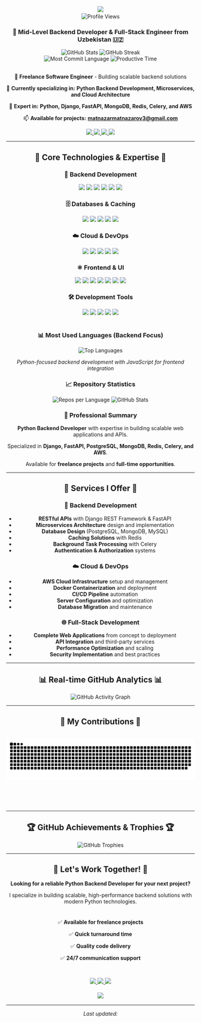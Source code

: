 <div align="center">
  <img src="https://readme-typing-svg.herokuapp.com/?font=Righteous&size=35&center=true&vCenter=true&width=500&height=70&duration=4000&lines=Hi+There!+👋;+I'm+Matnazar!;+Python+Backend+Developer;+Freelance+Software+Engineer;+Welcome+to+my+profile!;" />
</div>

<div align="center">
  <img src="https://komarev.com/ghpvc/?username=Matnazar-Matnazarov&style=flat-square&color=blue&label=PROFILE+VIEWS" alt="Profile Views" />
</div>

<h3 align="center">🐍 Mid-Level Backend Developer & Full-Stack Engineer from Uzbekistan 🇺🇿</h3>

<!-- Real-time GitHub Stats with accurate commit counting -->
<div align="center">
  <img src="https://github-readme-stats.vercel.app/api?username=Matnazar-Matnazarov&show_icons=true&theme=radical&include_all_commits=true&count_private=true&hide_border=true&bg_color=0d1117&title_color=58a6ff&text_color=c9d1d9&icon_color=58a6ff&custom_title=GitHub%20Statistics&card_width=450&hide=contribs" alt="GitHub Stats" />
  <img src="https://github-readme-streak-stats.herokuapp.com/?user=Matnazar-Matnazarov&theme=radical&hide_border=true&background=0d1117&stroke=58a6ff&ring=58a6ff&fire=ff6b6b&currStreakNum=c9d1d9&sideNums=c9d1d9&sideLabels=c9d1d9&dates=c9d1d9&card_width=450" alt="GitHub Streak" />
</div>

<!-- Additional Real-time Stats -->
<div align="center">
  <img src="https://github-profile-summary-cards.vercel.app/api/cards/most-commit-language?username=Matnazar-Matnazarov&theme=radical&hide_border=true&exclude=Matnazar-Matnazarov" alt="Most Commit Language" />
  <img src="https://github-profile-summary-cards.vercel.app/api/cards/productive-time?username=Matnazar-Matnazarov&theme=radical&hide_border=true&utc_offset=5" alt="Productive Time" />
</div>

<br/>

<div align="center">
 
 🔭 **Freelance Software Engineer** - Building scalable backend solutions
 
 🌱 **Currently specializing in:** **Python Backend Development, Microservices, and Cloud Architecture**
 
 💬 **Expert in:** **Python, Django, FastAPI, MongoDB, Redis, Celery, and AWS**
 
 📫 **Available for projects:** **matnazarmatnazarov3@gmail.com**

 </div>
 
<div align="center"> 
  <a href="mailto:matnazarmatnazarov3@gmail.com" target="_blank">
    <img src="https://img.shields.io/badge/Gmail-333333?style=for-the-badge&logo=gmail&logoColor=red" />
  </a>
  <a href="https://www.linkedin.com/in/matnazar-matnazarov-73679b275/" target="_blank">
    <img src="https://img.shields.io/badge/LinkedIn-0077B5?style=for-the-badge&logo=linkedin&logoColor=white" />
  </a>  
  <a href="https://t.me/Matnazarov04" target="_blank">
    <img src="https://img.shields.io/badge/Telegram-2CA5E0?style=for-the-badge&logo=telegram&logoColor=white" />
  </a>
  <a href="https://github.com/Matnazar-Matnazarov" target="_blank">
    <img src="https://img.shields.io/badge/GitHub-100000?style=for-the-badge&logo=github&logoColor=white" />
  </a>
</div>

<hr/>

<h2 align="center">🚀 Core Technologies & Expertise 🚀</h2>

<div align="center">
  <h3>🐍 Backend Development</h3>
  <img src="https://img.shields.io/badge/Python-3776AB?style=for-the-badge&logo=python&logoColor=white" />
  <img src="https://img.shields.io/badge/Django-092E20?style=for-the-badge&logo=django&logoColor=white" />
  <img src="https://img.shields.io/badge/Django_REST-092E20?style=for-the-badge&logo=django&logoColor=white" />
  <img src="https://img.shields.io/badge/FastAPI-009688?style=for-the-badge&logo=fastapi&logoColor=white" />
  <img src="https://img.shields.io/badge/Flask-000000?style=for-the-badge&logo=flask&logoColor=white" />
  <img src="https://img.shields.io/badge/Celery-37814A?style=for-the-badge&logo=celery&logoColor=white" />
</div>

<div align="center">
  <h3>🗄️ Databases & Caching</h3>
  <img src="https://img.shields.io/badge/PostgreSQL-316192?style=for-the-badge&logo=postgresql&logoColor=white" />
  <img src="https://img.shields.io/badge/MongoDB-4EA94B?style=for-the-badge&logo=mongodb&logoColor=white" />
  <img src="https://img.shields.io/badge/MySQL-00000F?style=for-the-badge&logo=mysql&logoColor=white" />
  <img src="https://img.shields.io/badge/Redis-DC382D?style=for-the-badge&logo=redis&logoColor=white" />
  <img src="https://img.shields.io/badge/SQLite-07405E?style=for-the-badge&logo=sqlite&logoColor=white" />
</div>

<div align="center">
  <h3>☁️ Cloud & DevOps</h3>
  <img src="https://img.shields.io/badge/AWS-232F3E?style=for-the-badge&logo=amazon-aws&logoColor=white" />
  <img src="https://img.shields.io/badge/Docker-2496ED?style=for-the-badge&logo=docker&logoColor=white" />
  <img src="https://img.shields.io/badge/Git-F05032?style=for-the-badge&logo=git&logoColor=white" />
  <img src="https://img.shields.io/badge/GitHub-100000?style=for-the-badge&logo=github&logoColor=white" />
  <img src="https://img.shields.io/badge/Linux-FCC624?style=for-the-badge&logo=linux&logoColor=black" />
</div>

<div align="center">
  <h3>⚛️ Frontend & UI</h3>
  <img src="https://img.shields.io/badge/React-20232A?style=for-the-badge&logo=react&logoColor=61DAFB" />
  <img src="https://img.shields.io/badge/JavaScript-F7DF1E?style=for-the-badge&logo=javascript&logoColor=black" />
  <img src="https://img.shields.io/badge/TypeScript-007ACC?style=for-the-badge&logo=typescript&logoColor=white" />
  <img src="https://img.shields.io/badge/HTML5-E34F26?style=for-the-badge&logo=html5&logoColor=white" />
  <img src="https://img.shields.io/badge/CSS3-1572B6?style=for-the-badge&logo=css3&logoColor=white" />
  <img src="https://img.shields.io/badge/Tailwind_CSS-38B2AC?style=for-the-badge&logo=tailwind-css&logoColor=white" />
  <img src="https://img.shields.io/badge/Bootstrap-563D7C?style=for-the-badge&logo=bootstrap&logoColor=white" />
</div>

<div align="center">
  <h3>🛠️ Development Tools</h3>
  <img src="https://img.shields.io/badge/VS_Code-007ACC?style=for-the-badge&logo=visual-studio-code&logoColor=white" />
  <img src="https://img.shields.io/badge/PyCharm-000000?style=for-the-badge&logo=pycharm&logoColor=white" />
  <img src="https://img.shields.io/badge/Postman-FF6C37?style=for-the-badge&logo=postman&logoColor=white" />
  <img src="https://img.shields.io/badge/Jupyter-F37626?style=for-the-badge&logo=jupyter&logoColor=white" />
  <img src="https://img.shields.io/badge/Figma-F24E1E?style=for-the-badge&logo=figma&logoColor=white" />
</div>

<br/>

<!-- Real-time Language Statistics -->
<div align="center">
  <h3>📊 Most Used Languages (Backend Focus)</h3>
  <img src="https://github-readme-stats.vercel.app/api/top-langs/?username=Matnazar-Matnazarov&layout=compact&theme=radical&langs_count=6&hide=html,css&exclude_repo=Matnazar-Matnazarov&bg_color=0d1117&title_color=58a6ff&text_color=c9d1d9&icon_color=58a6ff&card_width=800" alt="Top Languages" />
  <p><em>Python-focused backend development with JavaScript for frontend integration</em></p>
</div>

<!-- Repository Statistics -->
<div align="center">
  <h3>📈 Repository Statistics</h3>
  <img src="https://github-profile-summary-cards.vercel.app/api/cards/repos-per-language?username=Matnazar-Matnazarov&theme=radical&hide_border=true&exclude=Matnazar-Matnazarov" alt="Repos per Language" />
  <img src="https://github-profile-summary-cards.vercel.app/api/cards/stats?username=Matnazar-Matnazarov&theme=radical&hide_border=true" alt="GitHub Stats" />
</div>

<!-- Professional Summary -->
<div align="center">
  <h3>🎯 Professional Summary</h3>
  <p><strong>Python Backend Developer</strong> with expertise in building scalable web applications and APIs.</p>
  <p>Specialized in <strong>Django, FastAPI, PostgreSQL, MongoDB, Redis, Celery, and AWS</strong>.</p>
  <p>Available for <strong>freelance projects</strong> and <strong>full-time opportunities</strong>.</p>
</div>


<hr/>

<h2 align="center">💼 Services I Offer 💼</h2>

<div align="center">
  
### **🔧 Backend Development**
- **RESTful APIs** with Django REST Framework & FastAPI
- **Microservices Architecture** design and implementation
- **Database Design** (PostgreSQL, MongoDB, MySQL)
- **Caching Solutions** with Redis
- **Background Task Processing** with Celery
- **Authentication & Authorization** systems

### **☁️ Cloud & DevOps**
- **AWS Cloud Infrastructure** setup and management
- **Docker Containerization** and deployment
- **CI/CD Pipeline** automation
- **Server Configuration** and optimization
- **Database Migration** and maintenance

### **🌐 Full-Stack Development**
- **Complete Web Applications** from concept to deployment
- **API Integration** and third-party services
- **Performance Optimization** and scaling
- **Security Implementation** and best practices

</div>

<hr/>

<h2 align="center">📊 Real-time GitHub Analytics 📊</h2>

<div align="center">
  <img src="https://github-readme-activity-graph.vercel.app/graph?username=Matnazar-Matnazarov&theme=radical&hide_border=true&bg_color=0d1117&color=58a6ff&line=58a6ff&point=c9d1d9&area=true&area_color=58a6ff&custom_title=Weekly%20Activity%20Trend&card_width=1000&range=7d" alt="GitHub Activity Graph" />
</div>

<hr/>

<div align="center">
  <h2>🐍 My Contributions 🐍</h2>
  <br>
  <img alt="snake eating my contributions" src="https://raw.githubusercontent.com/salesp07/salesp07/output/github-contribution-grid-snake.svg" />

  <br/><br/><br/>
</div>


<hr/>

<h2 align="center">🏆 GitHub Achievements & Trophies 🏆</h2>

<div align="center">
  <img src="https://github-profile-trophy.vercel.app/?username=Matnazar-Matnazarov&theme=radical&no-frame=false&no-bg=true&margin-w=4&rank=SECRET,SSS,SS,S,AAA,AA,A,B,C&column=4&title=MultiLanguage,Commits,Repositories,Stars,Followers,Experience" alt="GitHub Trophies" />
</div>

<hr/>

<h2 align="center">🤝 Let's Work Together! 🤝</h2>

<div align="center">
  <p><strong>Looking for a reliable Python Backend Developer for your next project?</strong></p>
  <p>I specialize in building scalable, high-performance backend solutions with modern Python technologies.</p>
  
  <div style="display: inline-block; margin: 10px;">
    <p>✅ <strong>Available for freelance projects</strong></p>
    <p>✅ <strong>Quick turnaround time</strong></p>
    <p>✅ <strong>Quality code delivery</strong></p>
    <p>✅ <strong>24/7 communication support</strong></p>
  </div>
  
  <div style="margin: 20px 0;">
    <a href="https://www.linkedin.com/in/matnazar-matnazarov-73679b275/">
      <img src="https://img.shields.io/badge/LinkedIn-0077B5?style=for-the-badge&logo=linkedin&logoColor=white" />
    </a>
    <a href="mailto:matnazarmatnazarov3@gmail.com">
      <img src="https://img.shields.io/badge/Gmail-D14836?style=for-the-badge&logo=gmail&logoColor=white" />
    </a>
    <a href="https://t.me/Matnazarov04">
      <img src="https://img.shields.io/badge/Telegram-2CA5E0?style=for-the-badge&logo=telegram&logoColor=white" />
    </a>
  </div>
</div>

<div align="center">
  <img src="https://readme-typing-svg.herokuapp.com/?font=Righteous&size=25&center=true&vCenter=true&width=500&height=70&duration=4000&lines=Ready+to+build+something+amazing?+🚀;Let's+discuss+your+project!+💬;Thanks+for+visiting!+😊" />
</div>

---

<div align="center">
  <p><em>Last updated: <script>document.write(new Date().toLocaleDateString())</script></em></p>
</div>
